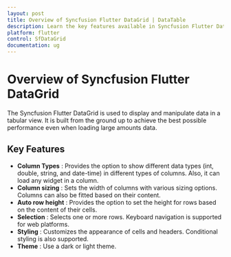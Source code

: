 ```yaml
---
layout: post
title: Overview of Syncfusion Flutter DataGrid | DataTable
description: Learn the key features available in Syncfusion Flutter DataGrid (SfDataGrid) widget and more details.
platform: flutter
control: SfDataGrid
documentation: ug
---
```


# Overview of Syncfusion Flutter DataGrid 

The Syncfusion Flutter DataGrid is used to display and manipulate data in a tabular view. It is built from the ground up to achieve the best possible performance even when loading large amounts data.         

## Key Features

* **Column Types** : Provides the option to show different data types (int, double, string, and date-time) in different types of columns. Also, it can load any widget in a column.
* **Column sizing** : Sets the width of columns with various sizing options. Columns can also be fitted based on their content.
* **Auto row height** : Provides the option to set the height for rows based on the content of their cells.
* **Selection** : Selects one or more rows. Keyboard navigation is supported for web platforms.
* **Styling** : Customizes the appearance of cells and headers. Conditional styling is also supported.
* **Theme** : Use a dark or light theme.

